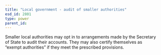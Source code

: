 ```yaml
---
title: "Local government - audit of smaller authorities"
esd_id: 2801
type: power
parent_id:  
---
```


Smaller local authorities may opt in to arrangements made by the Secretary of State to audit their accounts. They may also certify themselves as “exempt authorities” if they meet the prescribed provisions. 

